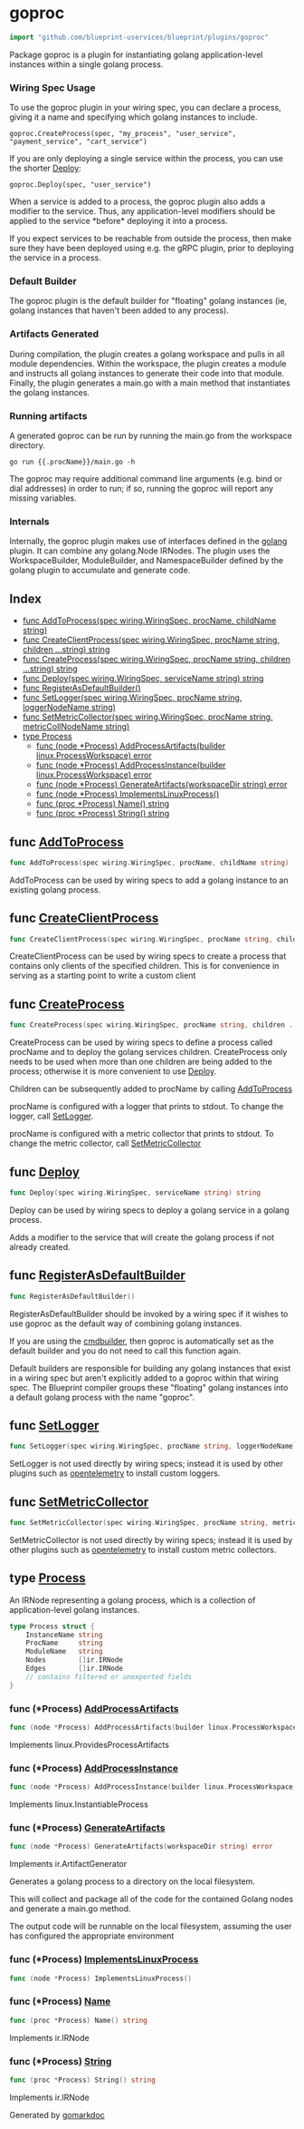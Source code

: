 <!-- Code generated by gomarkdoc. DO NOT EDIT -->

# goproc

```go
import "github.com/blueprint-uservices/blueprint/plugins/goproc"
```

Package goproc is a plugin for instantiating golang application\-level instances within a single golang process.

### Wiring Spec Usage

To use the goproc plugin in your wiring spec, you can declare a process, giving it a name and specifying which golang instances to include.

```
goproc.CreateProcess(spec, "my_process", "user_service", "payment_service", "cart_service")
```

If you are only deploying a single service within the process, you can use the shorter [Deploy](<#Deploy>):

```
goproc.Deploy(spec, "user_service")
```

When a service is added to a process, the goproc plugin also adds a modifier to the service. Thus, any application\-level modifiers should be applied to the service \*before\* deploying it into a process.

If you expect services to be reachable from outside the process, then make sure they have been deployed using e.g. the gRPC plugin, prior to deploying the service in a process.

### Default Builder

The goproc plugin is the default builder for "floating" golang instances \(ie, golang instances that haven't been added to any process\).

### Artifacts Generated

During compilation, the plugin creates a golang workspace and pulls in all module dependencies. Within the workspace, the plugin creates a module and instructs all golang instances to generate their code into that module. Finally, the plugin generates a main.go with a main method that instantiates the golang instances.

### Running artifacts

A generated goproc can be run by running the main.go from the workspace directory.

```
go run {{.procName}}/main.go -h
```

The goproc may require additional command line arguments \(e.g. bind or dial addresses\) in order to run; if so, running the goproc will report any missing variables.

### Internals

Internally, the goproc plugin makes use of interfaces defined in the [golang](<https://github.com/Blueprint-uServices/blueprint/tree/main/plugins/golang>) plugin. It can combine any golang.Node IRNodes. The plugin uses the WorkspaceBuilder, ModuleBuilder, and NamespaceBuilder defined by the golang plugin to accumulate and generate code.

## Index

- [func AddToProcess\(spec wiring.WiringSpec, procName, childName string\)](<#AddToProcess>)
- [func CreateClientProcess\(spec wiring.WiringSpec, procName string, children ...string\) string](<#CreateClientProcess>)
- [func CreateProcess\(spec wiring.WiringSpec, procName string, children ...string\) string](<#CreateProcess>)
- [func Deploy\(spec wiring.WiringSpec, serviceName string\) string](<#Deploy>)
- [func RegisterAsDefaultBuilder\(\)](<#RegisterAsDefaultBuilder>)
- [func SetLogger\(spec wiring.WiringSpec, procName string, loggerNodeName string\)](<#SetLogger>)
- [func SetMetricCollector\(spec wiring.WiringSpec, procName string, metricCollNodeName string\)](<#SetMetricCollector>)
- [type Process](<#Process>)
  - [func \(node \*Process\) AddProcessArtifacts\(builder linux.ProcessWorkspace\) error](<#Process.AddProcessArtifacts>)
  - [func \(node \*Process\) AddProcessInstance\(builder linux.ProcessWorkspace\) error](<#Process.AddProcessInstance>)
  - [func \(node \*Process\) GenerateArtifacts\(workspaceDir string\) error](<#Process.GenerateArtifacts>)
  - [func \(node \*Process\) ImplementsLinuxProcess\(\)](<#Process.ImplementsLinuxProcess>)
  - [func \(proc \*Process\) Name\(\) string](<#Process.Name>)
  - [func \(proc \*Process\) String\(\) string](<#Process.String>)


<a name="AddToProcess"></a>
## func [AddToProcess](<https://github.com/blueprint-uservices/blueprint/blob/main/plugins/goproc/wiring.go#L57>)

```go
func AddToProcess(spec wiring.WiringSpec, procName, childName string)
```

AddToProcess can be used by wiring specs to add a golang instance to an existing golang process.

<a name="CreateClientProcess"></a>
## func [CreateClientProcess](<https://github.com/blueprint-uservices/blueprint/blob/main/plugins/goproc/wiring.go#L129>)

```go
func CreateClientProcess(spec wiring.WiringSpec, procName string, children ...string) string
```

CreateClientProcess can be used by wiring specs to create a process that contains only clients of the specified children. This is for convenience in serving as a starting point to write a custom client

<a name="CreateProcess"></a>
## func [CreateProcess](<https://github.com/blueprint-uservices/blueprint/blob/main/plugins/goproc/wiring.go#L81>)

```go
func CreateProcess(spec wiring.WiringSpec, procName string, children ...string) string
```

CreateProcess can be used by wiring specs to define a process called procName and to deploy the golang services children. CreateProcess only needs to be used when more than one children are being added to the process; otherwise it is more convenient to use [Deploy](<#Deploy>).

Children can be subsequently added to procName by calling [AddToProcess](<#AddToProcess>)

procName is configured with a logger that prints to stdout. To change the logger, call [SetLogger](<#SetLogger>).

procName is configured with a metric collector that prints to stdout. To change the metric collector, call [SetMetricCollector](<#SetMetricCollector>)

<a name="Deploy"></a>
## func [Deploy](<https://github.com/blueprint-uservices/blueprint/blob/main/plugins/goproc/wiring.go#L64>)

```go
func Deploy(spec wiring.WiringSpec, serviceName string) string
```

Deploy can be used by wiring specs to deploy a golang service in a golang process.

Adds a modifier to the service that will create the golang process if not already created.

<a name="RegisterAsDefaultBuilder"></a>
## func [RegisterAsDefaultBuilder](<https://github.com/blueprint-uservices/blueprint/blob/main/plugins/goproc/defaults.go#L20>)

```go
func RegisterAsDefaultBuilder()
```

RegisterAsDefaultBuilder should be invoked by a wiring spec if it wishes to use goproc as the default way of combining golang instances.

If you are using the [cmdbuilder](<https://github.com/Blueprint-uServices/blueprint/tree/main/plugins/cmdbuilder>), then goproc is automatically set as the default builder and you do not need to call this function again.

Default builders are responsible for building any golang instances that exist in a wiring spec but aren't explicitly added to a goproc within that wiring spec. The Blueprint compiler groups these "floating" golang instances into a default golang process with the name "goproc".

<a name="SetLogger"></a>
## func [SetLogger](<https://github.com/blueprint-uservices/blueprint/blob/main/plugins/goproc/wiring.go#L160>)

```go
func SetLogger(spec wiring.WiringSpec, procName string, loggerNodeName string)
```

SetLogger is not used directly by wiring specs; instead it is used by other plugins such as [opentelemetry](<https://github.com/Blueprint-uServices/blueprint/tree/main/plugins/opentelemetry>) to install custom loggers.

<a name="SetMetricCollector"></a>
## func [SetMetricCollector](<https://github.com/blueprint-uservices/blueprint/blob/main/plugins/goproc/wiring.go#L152>)

```go
func SetMetricCollector(spec wiring.WiringSpec, procName string, metricCollNodeName string)
```

SetMetricCollector is not used directly by wiring specs; instead it is used by other plugins such as [opentelemetry](<https://github.com/Blueprint-uServices/blueprint/tree/main/plugins/opentelemetry>) to install custom metric collectors.

<a name="Process"></a>
## type [Process](<https://github.com/blueprint-uservices/blueprint/blob/main/plugins/goproc/ir_goproc.go#L10-L22>)

An IRNode representing a golang process, which is a collection of application\-level golang instances.

```go
type Process struct {
    InstanceName string
    ProcName     string
    ModuleName   string
    Nodes        []ir.IRNode
    Edges        []ir.IRNode
    // contains filtered or unexported fields
}
```

<a name="Process.AddProcessArtifacts"></a>
### func \(\*Process\) [AddProcessArtifacts](<https://github.com/blueprint-uservices/blueprint/blob/main/plugins/goproc/deploy_linux_.go#L28>)

```go
func (node *Process) AddProcessArtifacts(builder linux.ProcessWorkspace) error
```

Implements linux.ProvidesProcessArtifacts

<a name="Process.AddProcessInstance"></a>
### func \(\*Process\) [AddProcessInstance](<https://github.com/blueprint-uservices/blueprint/blob/main/plugins/goproc/deploy_linux_.go#L55>)

```go
func (node *Process) AddProcessInstance(builder linux.ProcessWorkspace) error
```

Implements linux.InstantiableProcess

<a name="Process.GenerateArtifacts"></a>
### func \(\*Process\) [GenerateArtifacts](<https://github.com/blueprint-uservices/blueprint/blob/main/plugins/goproc/deploy.go#L37>)

```go
func (node *Process) GenerateArtifacts(workspaceDir string) error
```

Implements ir.ArtifactGenerator

Generates a golang process to a directory on the local filesystem.

This will collect and package all of the code for the contained Golang nodes and generate a main.go method.

The output code will be runnable on the local filesystem, assuming the user has configured the appropriate environment

<a name="Process.ImplementsLinuxProcess"></a>
### func \(\*Process\) [ImplementsLinuxProcess](<https://github.com/blueprint-uservices/blueprint/blob/main/plugins/goproc/deploy_linux_.go#L77>)

```go
func (node *Process) ImplementsLinuxProcess()
```



<a name="Process.Name"></a>
### func \(\*Process\) [Name](<https://github.com/blueprint-uservices/blueprint/blob/main/plugins/goproc/ir_goproc.go#L34>)

```go
func (proc *Process) Name() string
```

Implements ir.IRNode

<a name="Process.String"></a>
### func \(\*Process\) [String](<https://github.com/blueprint-uservices/blueprint/blob/main/plugins/goproc/ir_goproc.go#L39>)

```go
func (proc *Process) String() string
```

Implements ir.IRNode

Generated by [gomarkdoc](<https://github.com/princjef/gomarkdoc>)
